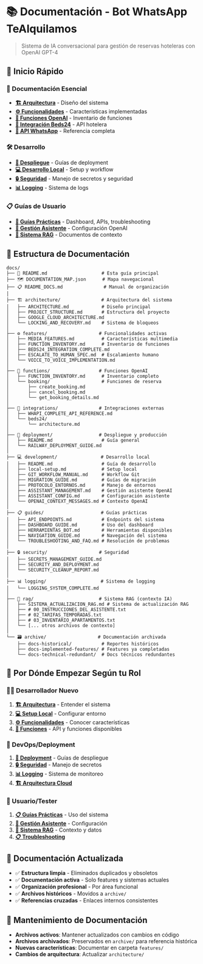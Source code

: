 # 📚 **Documentación - Bot WhatsApp TeAlquilamos**

> Sistema de IA conversacional para gestión de reservas hoteleras con OpenAI GPT-4

## 🚀 **Inicio Rápido**

### **📖 Documentación Esencial**
- **[🏗️ Arquitectura](architecture/ARCHITECTURE.md)** - Diseño del sistema
- **[⚙️ Funcionalidades](features/)** - Características implementadas
- **[🔧 Funciones OpenAI](functions/)** - Inventario de funciones
- **[🏨 Integración Beds24](integrations/beds24/)** - API hotelera
- **[📱 API WhatsApp](integrations/WHAPI_COMPLETE_API_REFERENCE.md)** - Referencia completa

### **🛠️ Desarrollo**
- **[🚀 Despliegue](deployment/)** - Guías de deployment
- **[💻 Desarrollo Local](development/)** - Setup y workflow
- **[🔒 Seguridad](security/)** - Manejo de secretos y seguridad
- **[📊 Logging](logging/)** - Sistema de logs

### **📋 Guías de Usuario**
- **[🎯 Guías Prácticas](guides/)** - Dashboard, APIs, troubleshooting
- **[🤖 Gestión Asistente](development/ASSISTANT_MANAGEMENT.md)** - Configuración OpenAI
- **[🧠 Sistema RAG](rag/)** - Documentos de contexto

## 📁 **Estructura de Documentación**

```
docs/
├── 📖 README.md                    # Esta guía principal
├── 🗺️ DOCUMENTATION_MAP.json      # Mapa navegacional
├── 📋 README_DOCS.md               # Manual de organización
│
├── 🏗️ architecture/               # Arquitectura del sistema
│   ├── ARCHITECTURE.md            # Diseño principal
│   ├── PROJECT_STRUCTURE.md       # Estructura del proyecto
│   ├── GOOGLE_CLOUD_ARCHITECTURE.md
│   └── LOCKING_AND_RECOVERY.md    # Sistema de bloqueos
│
├── ⚙️ features/                   # Funcionalidades activas
│   ├── MEDIA_FEATURES.md          # Características multimedia
│   ├── FUNCTION_INVENTORY.md      # Inventario de funciones
│   ├── BEDS24_INTEGRATION_COMPLETE.md
│   ├── ESCALATE_TO_HUMAN_SPEC.md  # Escalamiento humano
│   └── VOICE_TO_VOICE_IMPLEMENTATION.md
│
├── 🔧 functions/                  # Funciones OpenAI
│   ├── FUNCTION_INVENTORY.md      # Inventario completo
│   └── booking/                   # Funciones de reserva
│       ├── create_booking.md
│       ├── cancel_booking.md
│       └── get_booking_details.md
│
├── 🔗 integrations/               # Integraciones externas
│   ├── WHAPI_COMPLETE_API_REFERENCE.md
│   └── beds24/
│       └── architecture.md
│
├── 🚀 deployment/                 # Despliegue y producción
│   ├── README.md                  # Guía general
│   └── RAILWAY_DEPLOYMENT_GUIDE.md
│
├── 💻 development/                # Desarrollo local
│   ├── README.md                  # Guía de desarrollo
│   ├── local-setup.md             # Setup local
│   ├── GIT_WORKFLOW_MANUAL.md     # Workflow Git
│   ├── MIGRATION_GUIDE.md         # Guías de migración
│   ├── PROTOCOLO_ENTORNOS.md      # Manejo de entornos
│   ├── ASSISTANT_MANAGEMENT.md    # Gestión asistente OpenAI
│   ├── ASSISTANT_CONFIG.md        # Configuración asistente
│   └── OPENAI_CONTEXT_MESSAGES.md # Contexto OpenAI
│
├── 📋 guides/                     # Guías prácticas
│   ├── API_ENDPOINTS.md           # Endpoints del sistema
│   ├── DASHBOARD_GUIDE.md         # Uso del dashboard
│   ├── HERRAMIENTAS_BOT.md        # Herramientas disponibles
│   ├── NAVIGATION_GUIDE.md        # Navegación del sistema
│   └── TROUBLESHOOTING_AND_FAQ.md # Resolución de problemas
│
├── 🔒 security/                   # Seguridad
│   ├── SECRETS_MANAGEMENT_GUIDE.md
│   ├── SECURITY_AND_DEPLOYMENT.md
│   └── SECURITY_CLEANUP_REPORT.md
│
├── 📊 logging/                    # Sistema de logging
│   └── LOGGING_SYSTEM_COMPLETE.md
│
├── 🧠 rag/                        # Sistema RAG (contexto IA)
│   ├── SISTEMA_ACTUALIZACION_RAG.md # Sistema de actualización RAG
│   ├── # 00_INSTRUCCIONES_DEL_ASISTENTE.txt
│   ├── # 02_TARIFAS_TEMPORADAS.txt
│   ├── # 03_INVENTARIO_APARTAMENTOS.txt
│   └── [... otros archivos de contexto]
│
└── 🗃️ archive/                   # Documentación archivada
    ├── docs-historical/           # Reportes históricos
    ├── docs-implemented-features/ # Features ya completadas
    └── docs-technical-redundant/  # Docs técnicos redundantes
```

## 🎯 **Por Dónde Empezar Según tu Rol**

### **👨‍💻 Desarrollador Nuevo**
1. **[🏗️ Arquitectura](architecture/ARCHITECTURE.md)** - Entender el sistema
2. **[💻 Setup Local](development/local-setup.md)** - Configurar entorno
3. **[⚙️ Funcionalidades](features/FUNCTION_INVENTORY.md)** - Conocer características
4. **[🔧 Funciones](functions/)** - API y funciones disponibles

### **🚀 DevOps/Deployment**
1. **[🚀 Deployment](deployment/)** - Guías de despliegue
2. **[🔒 Seguridad](security/)** - Manejo de secretos
3. **[📊 Logging](logging/)** - Sistema de monitoreo
4. **[🏗️ Arquitectura Cloud](architecture/GOOGLE_CLOUD_ARCHITECTURE.md)**

### **🎯 Usuario/Tester**
1. **[📋 Guías Prácticas](guides/)** - Uso del sistema
2. **[🤖 Gestión Asistente](ASSISTANT_MANAGEMENT.md)** - Configuración
3. **[🧠 Sistema RAG](rag/)** - Contexto y datos
4. **[📋 Troubleshooting](guides/TROUBLESHOOTING_AND_FAQ.md)**

## 📝 **Documentación Actualizada**

- ✅ **Estructura limpia** - Eliminados duplicados y obsoletos
- ✅ **Documentación activa** - Solo features y sistemas actuales
- ✅ **Organización profesional** - Por área funcional
- ✅ **Archivos históricos** - Movidos a `archive/`
- ✅ **Referencias cruzadas** - Enlaces internos consistentes

## 🔄 **Mantenimiento de Documentación**

- **Archivos activos**: Mantener actualizados con cambios en código
- **Archivos archivados**: Preservados en `archive/` para referencia histórica
- **Nuevas características**: Documentar en carpeta `features/`
- **Cambios de arquitectura**: Actualizar `architecture/`